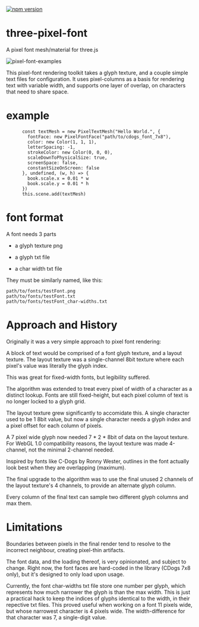 [![npm version](https://badge.fury.io/js/three-pixel-font.svg)](https://badge.fury.io/js/three-pixel-font)

# three-pixel-font
A pixel font mesh/material for three.js

![pixel-font-examples](https://user-images.githubusercontent.com/453513/165019984-3ff03cd9-5636-4c9c-a9c2-f20353785414.png)

This pixel-font rendering toolkit takes a glyph texture, and a couple simple text files for configuration. 
It uses pixel-columns as a basis for rendering text with variable width, and supports one layer of overlap, on characters that need to share space.

# example #

```
      const textMesh = new PixelTextMesh("Hello World.", {
        fontFace: new PixelFontFace("path/to/cdogs_font_7x8"),
        color: new Color(1, 1, 1),
        letterSpacing: -1,
        strokeColor: new Color(0, 0, 0),
        scaleDownToPhysicalSize: true,
        screenSpace: false,
        constantSizeOnScreen: false
      }, undefined, (w, h) => {
        book.scale.x = 0.01 * w
        book.scale.y = 0.01 * h
      })
      this.scene.add(textMesh)
```

# font format #

A font needs 3 parts

- a glyph texture png

- a glyph txt file

- a char width txt file

They must be similarly named, like this:

```
path/to/fonts/testFont.png
path/to/fonts/testFont.txt
path/to/fonts/testFont_char-widths.txt
```

# Approach and History #
Originally it was a very simple approach to pixel font rendering:

A block of text would be comprised of a font glyph texture, and a layout texture.
The layout texture was a single-channel 8bit texture where each pixel's value was literally the glyph index.

This was great for fixed-width fonts, but legibility suffered.

The algorithm was extended to treat every pixel of width of a character as a distinct lookup. 
Fonts are still fixed-height, but each pixel column of text is no longer locked to a glyph grid.

The layout texture grew significantly to accomidate this. 
A single character used to be 1 8bit value, but now a single character needs a glyph index and a pixel offset for each column of pixels. 

A 7 pixel wide glyph now needed 7 * 2 * 8bit of data on the layout texture. 
For WebGL 1.0 compatibility reasons, the layout texture was made 4-channel, not the minimal 2-channel needed.

Inspired by fonts like C-Dogs by Ronny Wester, outlines in the font actually look best when they are overlapping (maximum).

The final upgrade to the algorithm was to use the final unused 2 channels of the layout texture's 4 channels, to provide an alternate glyph column.

Every column of the final text can sample two different glyph columns and max them.

# Limitations #

Boundaries between pixels in the final render tend to resolve to the incorrect neighbour, creating pixel-thin artifacts.

The font data, and the loading thereof, is very opinionated, and subject to change. Right now, the font faces are hard-coded in the library (CDogs 7x8 only), but it's designed to only load upon usage.

Currently, the font char-widths txt file store one number per glyph, which represents how much narrower the glyph is than the max width. This is just a practical hack to keep the indices of glyphs identical to the width, in their repective txt files. This proved useful when working on a font 11 pixels wide, but whose narrowest character is 4 pixels wide. The width-difference for that character was 7, a single-digit value. 
